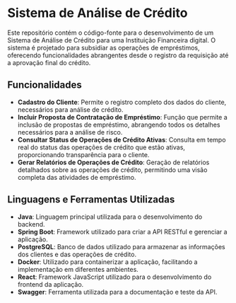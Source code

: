 # Sistema de Análise de Crédito

Este repositório contém o código-fonte para o desenvolvimento de um Sistema de Análise de Crédito para uma Instituição Financeira digital. O sistema é projetado para subsidiar as operações de empréstimos, oferecendo funcionalidades abrangentes desde o registro da requisição até a aprovação final do crédito.

## Funcionalidades

- **Cadastro do Cliente**: Permite o registro completo dos dados do cliente, necessários para análise de crédito.
- **Incluir Proposta de Contratação de Empréstimo**: Função que permite a inclusão de propostas de empréstimo, abrangendo todos os detalhes necessários para a análise de risco.
- **Consultar Status de Operações de Crédito Ativas**: Consulta em tempo real do status das operações de crédito que estão ativas, proporcionando transparência para o cliente.
- **Gerar Relatórios de Operações de Crédito**: Geração de relatórios detalhados sobre as operações de crédito, permitindo uma visão completa das atividades de empréstimo.

## Linguagens e Ferramentas Utilizadas

- **Java**: Linguagem principal utilizada para o desenvolvimento do backend.
- **Spring Boot**: Framework utilizado para criar a API RESTful e gerenciar a aplicação.
- **PostgreSQL**: Banco de dados utilizado para armazenar as informações dos clientes e das operações de crédito.
- **Docker**: Utilizado para containerizar a aplicação, facilitando a implementação em diferentes ambientes.
- **React**: Framework JavaScript utilizado para o desenvolvimento do frontend da aplicação.
- **Swagger**: Ferramenta utilizada para a documentação e teste da API.


<!-- # React + Vite

This template provides a minimal setup to get React working in Vite with HMR and some ESLint rules.

Currently, two official plugins are available:

- [@vitejs/plugin-react](https://github.com/vitejs/vite-plugin-react/blob/main/packages/plugin-react/README.md) uses [Babel](https://babeljs.io/) for Fast Refresh
- [@vitejs/plugin-react-swc](https://github.com/vitejs/vite-plugin-react-swc) uses [SWC](https://swc.rs/) for Fast Refresh -->
